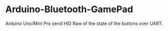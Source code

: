 # Arduino-Bluetooth-GamePad
Arduino Uno/Mini Pro send HID Raw of the state of the buttons over UART.
